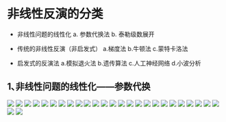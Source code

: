 # 非线性反演的分类
* 非线性问题的线性化
  a. 参数代换法
  b. 泰勒级数展开
  
* 传统的非线性反演（非启发式）
  a.梯度法
  b.牛顿法
  c.蒙特卡洛法
  
* 启发式的反演法
  a.模拟退火法
  b.遗传算法
  c.人工神经网络
  d.小波分析


## 1､非线性问题的线性化——参数代换
![](media/15711891997280/15711895680665.jpg)
![](media/15711891997280/15711895899487.jpg)
![](media/15711891997280/15711895972031.jpg)
![](media/15711891997280/15711896056719.jpg)
![](media/15711891997280/15711896125379.jpg)
![](media/15711891997280/15711896195871.jpg)
![](media/15711891997280/15711896277605.jpg)
![](media/15711891997280/15711896372489.jpg)
![](media/15711891997280/15711896451705.jpg)
![](media/15711891997280/15711896521459.jpg)
![](media/15711891997280/15711896587104.jpg)
![](media/15711891997280/15711896661599.jpg)
![](media/15711891997280/15711896731372.jpg)
![](media/15711891997280/15711896794218.jpg)
![](media/15711891997280/15711896863170.jpg)
![](media/15711891997280/15711896926324.jpg)
![](media/15711891997280/15711897483350.jpg)
![](media/15711891997280/15711897577009.jpg)
![](media/15711891997280/15711897630292.jpg)
![](media/15711891997280/15711897714545.jpg)
![](media/15711891997280/15711897802508.jpg)
![](media/15711891997280/15711897875448.jpg)
![](media/15711891997280/15711898029210.jpg)
![](media/15711891997280/15711898169466.jpg)
![](media/15711891997280/15711898245248.jpg)
![](media/15711891997280/15711898349850.jpg)
![](media/15711891997280/15711898453220.jpg)


